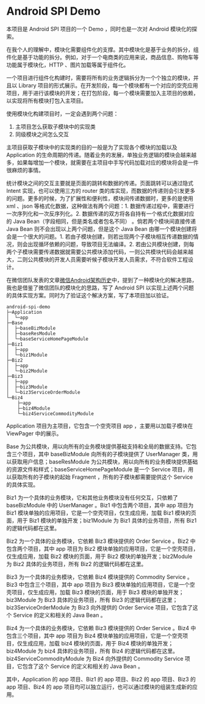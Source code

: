 # Android SPI Demo

本项目是 Android SPI 项目的一个 Demo ，同时也是一次对 Android 模块化的探索。



在我个人的理解中，模块化需要组件化的支撑。其中模块化是基于业务的拆分，组件化是基于功能的拆分。例如，对于一个电商类的应用来说，商品信息、购物车等功能属于模块化，HTTP 、图片加载等属于组件化。



一个项目进行组件化构建时，需要将所有的业务逻辑拆分为一个个独立的模块，并且以 Library 项目的形式展示。在开发阶段，每一个模块都有一个对应的空壳应用项目，用于进行该模块的开发；在打包阶段，每一个模块需要加入主项目的依赖，以实现将所有模块打包入主项目。



使用模块化构建项目时，一定会遇到两个问题：

1. 主项目怎么获取子模块中的实现类
2. 同级模块之间怎么交互



主项目获取子模块中的实现类的目的一般是为了实现各个模块的加载以及 Application 的生命周期的传递。随着业务的发展，单独业务逻辑的模块会越来越多，如果每增加一个模块，就需要在主项目中手写代码加载对应的模块将会是一件很麻烦的事情。



统计模块之间的交互主要就是页面的跳转和数据的传递。页面跳转可以通过隐式 Intent 实现，也可以使用三方的 router 类的库实现，而数据的传递则会引发更多的问题。更多的时候，为了扩展性和便利性，模块间传递数据时，更多的是使用 xml 、json 等格式化数据，这种做法有两个问题：1. 数据传递过程中，需要进行一次序列化和一次反序列化。2. 数据传递的双方将各自持有一个格式化数据对应的 Java Bean（字段相同，但是类名或者包名不同） 。倘若两个模块间直接传递 Java Bean 则不会出现以上两个问题，但是这个 Java Bean 由哪一个模块创建将会是一个很大的问题。1. 若由子模块创建，则若出现两个子模块相互传递数据的情况，则会出现循环依赖的问题，导致项目无法编译。2. 若由公共模块创建，则每两个子模块需要传递数据就需要公共模块添加代码，一则公共模块代码会越来越大，二则公共模块的开发人员需要听候子模块开发人员需求，不符合软件工程设计。



在微信团队发表的文章[微信Android架构历史](https://mp.weixin.qq.com/s/6Q818XA5FaHd7jJMFBG60w)中，提到了一种模块化的解决思路，我也是借鉴了微信团队的模块化的思路，写了 Android SPI 以实现上述两个问题的具体实现方案。同时为了验证这个解决方案，写了本项目加以验证。



```
android-spi-demo
├─Application
│  └─app
├─Base
│  ├─baseBizModule
│  ├─baseResModule
│  └─baseServiceHomePageModule
├─Biz1
│  ├─app
│  └─biz1Module
├─Biz2
│  ├─app
│  └─biz2Module
├─Biz3
│  ├─app
│  ├─biz3Module
│  └─biz3ServiceOrderModule
└─Biz4
    ├─app
    ├─biz4Module
    └─biz4ServiceCommodityModule
```



Application 项目为主项目，它包含一个空壳项目 app ，主要用以加载子模块在 ViewPager 中的展示。



Base 为公共模块，用以向所有的业务模块提供基础支持和全局的数据支持。它包含三个项目，其中  baseBizModule 向所有的子模块提供了 UserManager 类，用以获取用户信息；baseResModule 为公共模块，用以向所有的业务模块提供基础的资源文件和样式；baseServiceHomePageModule 是一个 Service 项目，用以获取所有的子模块的起始 Fragment ，所有的子模块都需要提供这个 Service 的具体实现。



Biz1 为一个具体的业务模块，它和其他业务模块没有任何交互，只依赖了 baseBizModule 中的 UserManager 。Biz1 中包含两个项目，其中 app 项目为 Biz1 模块单独的应用项目，它是一个空壳项目，仅生成应用，加载 Biz1 模块的页面，用于 Biz1 模块的单独开发；biz1Module 为 Biz1 具体的业务项目，所有 Biz1 的逻辑代码都在这里。



Biz2 为一个具体的业务模块，它依赖 Biz3 模块提供的 Order Service 。Biz2 中包含两个项目，其中 app 项目为 Biz2 模块单独的应用项目，它是一个空壳项目，仅生成应用，加载 Biz2 模块的页面，用于 Biz2 模块的单独开发；biz2Module 为 Biz2 具体的业务项目，所有 Biz2 的逻辑代码都在这里。



Biz3 为一个具体的业务模块，它依赖 Biz4 模块提供的 Commodity Service 。Biz3 中包含三个项目，其中 app 项目为 Biz3 模块单独的应用项目，它是一个空壳项目，仅生成应用，加载 Biz3 模块的页面，用于 Biz3 模块的单独开发；biz3Module 为 Biz3 具体的业务项目，所有 Biz3 的逻辑代码都在这里；biz3ServiceOrderModule 为 Biz3 向外提供的 Order Service 项目，它包含了这个 Service 的定义和相关的 Java Bean 。



Biz4 为一个具体的业务模块，它依赖 Biz3 模块提供的 Order Service 。Biz4 中包含三个项目，其中 app 项目为 Biz4 模块单独的应用项目，它是一个空壳项目，仅生成应用，加载 biz4 模块的页面，用于 Biz4 模块的单独开发；biz4Module 为 biz4 具体的业务项目，所有 Biz4 的逻辑代码都在这里。biz4ServiceCommodityModule 为 Biz4 向外提供的 Commodity Service 项目，它包含了这个 Service 的定义和相关的 Java Bean 。



其中，Application 的 app 项目、Biz1 的 app 项目、Biz2 的 app 项目、Biz3 的 app 项目、Biz4 的 app 项目均可以独立运行，也可以通过模块的组装生成新的应用。